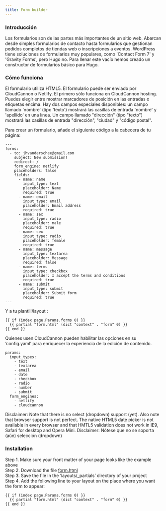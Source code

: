```yaml
---
title: Form builder
---
```

### Introducción


Los formularios son de las partes más importantes de un sitio web. Abarcan desde simples formularios de contacto hasta formularios que gestionan pedidos completos de tiendas web o inscripciones a eventos. WordPress tiene soluciones de formularios muy populares, como 'Contact Form 7' y 'Gravity Forms', pero Hugo no. Para llenar este vacío hemos creado un constructor de formularios básico para Hugo.


### Cómo funciona

El formulario utiliza HTML5. El formulario puede ser enviado por CloudCannon o Netlify. El primero sólo funciona en CloudCannon hosting. Puedes elegir entre mostrar marcadores de posición en las entradas o etiquetas encima. Hay dos campos especiales disponibles: un campo llamado 'nombre' (tipo 'texto') mostrará las casillas de entrada 'nombre' y 'apellido' en una línea. Un campo llamado "dirección" (tipo "texto") mostrará las casillas de entrada "dirección", "ciudad" y "código postal".

Para crear un formulario, añade el siguiente código a la cabecera de tu página:

```
---
forms:
  - to: jhvanderschee@gmail.com
    subject: New submission!
    redirect: /
    form_engine: netlify
    placeholders: false
    fields: 
      - name: name
        input_type: text
        placeholder: Name
        required: true
      - name: email
        input_type: email
        placeholder: Email address
        required: true
      - name: sex
        input_type: radio
        placeholder: male
        required: true
      - name: sex
        input_type: radio
        placeholder: female
        required: true
      - name: message
        input_type: textarea
        placeholder: Message
        required: false
      - name: terms
        input_type: checkbox
        placeholder: I accept the terms and conditions
        required: true
      - name: submit
        input_type: submit
        placeholder: Submit form
        required: true
---
```

Y a tu plantill/layout :

```
{{ if (index page.Params.forms 0) }}
  {{ partial "form.html" (dict "context" . "form" 0) }}
{{ end }}
```

Quienes usen CloudCannon pueden  habilitar las opciones en su ‘config.yaml’ para enriquecer la experiencia de la edición de contenido.

```
params: 
  input_types:
    - text
    - textarea
    - email
    - date
    - checkbox
    - radio
    - number
    - submit
  form_engines:
    - netlify
    - cloudcannon
```

Disclaimer: Note that there is no select (dropdown) support (yet). Also note that browser support is not perfect. The native HTML5 date picker is not available in every browser and that HMTL5 validation does not work in IE9, Safari for desktop and Opera Mini.
Disclaimer: Nótese que no se soporta (aún) selección  (dropdown)

### Installation

Step 1. Make sure your front matter of your page looks like the example above  
Step 2. Download the file [form.html](https://github.com/jhvanderschee/hugocodex/blob/main/layouts/_partials/form.html)  
Step 3. Save the file in the ‘layouts/_partials’ directory of your project  
Step 4. Add the following line to your layout on the place where you want the form to appear:  
```
{{ if (index page.Params.forms 0) }}
  {{ partial "form.html" (dict "context" . "form" 0) }}
{{ end }}
```
